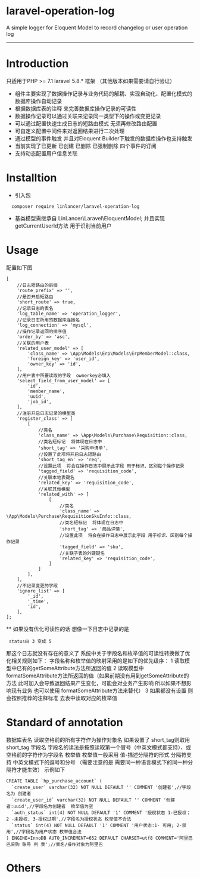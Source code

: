 # laravel-operation-log
A simple logger  for  Eloquent Model to record changelog or user operation log 

---

# Introduction
只适用于PHP >= 7.1  laravel 5.8.* 框架 （其他版本如果需要请自行验证）
* 组件主要实现了数据操作记录与业务代码的解耦、实现自动化、配置化模式的数据库操作自动记录
* 根据数据库表的注释 来完善数据库操作记录的可读性 
* 数据操作记录可以通过关联来记录同一类型下的操作或变更记录
* 可以通过配置快速生成日志的短路由模式 无须再修改路由配置
* 可自定义配置中间件来对返回结果进行二次处理
* 通过模型的事件触发 并且对Eloquent Builder下触发的数据库操作也支持触发
* 当前实现了已更新  已创建 已删除 已强制删除 四个事件的订阅
* 支持动态配置用户信息关联
# Installtion
* 引入包
```
  composer require linlancer/laravel-operation-log
```
* 基类模型需继承自 LinLancer\Laravel\EloquentModel; 并且实现 getCurrentUserId方法 用于识别当前用户
# Usage
配置如下图
```
[
    //日志短路由的前缀
    'route_prefix' => '',
    //是否开启短路由
    'short_route' => true,
    //记录日志的表名
    'log_table_name' => 'operation_logger',
    //记录日志所用的数据库连接名
    'log_connection' => 'mysql',
    //操作记录返回的排序值
    'order_by' => 'asc',
    //关联的用户表
    'related_user_model' => [
        'class_name' => \App\Models\Erp\Models\ErpMemberModel::class,
        'foreign_key' => 'user_id',
        'owner_key' => 'id',
    ],
    //用户表中所要读取的字段  ownerkey必填入
    'select_field_from_user_model' => [
        'id',
        'member_name',
        'uuid',
        'job_id',
    ],
    //注册开启日志记录的模型类
    'register_class' => [
        [
            //类名
            'class_name' => \App\Models\Purchase\Requisition::class,
            //类名短标记  将体现在日志中
            'short_tag' => '采购申请单',
            //设置了此项将开启日志短路由
            'short_tag_en' => 'req',
            //设置此项  将会在操作日志中展示此字段 用于标识、区别每个操作记录
            'tagged_field' => 'requisition_code',
            //关联本地表键名
            'related_key' => 'requisition_code',
            //关联其他模型
            'related_with' => [
                [
                    //类名
                    'class_name' => \App\Models\Purchase\RequisitionSkuInfo::class,
                    //类名短标记  将体现在日志中
                    'short_tag' => '商品详情',
                    //设置此项  将会在操作日志中展示此字段 用于标识、区别每个操作记录
                    'tagged_field' => 'sku',
                    //关联子表的外键键名
                    'related_key' => 'requisition_code',
                ]
            ]
        ],
    ],
    //不记录变更的字段
    'ignore_list' => [
        '_id',
        '_time',
        'id',
    ],
];
```
** 如果没有优化可读性的话 想像一下日志中记录的是 
```
 status由 3 变成 5
```
那这个日志就没有存在的意义了
系统中关于字段名和枚举值的可读性转换做了优化相关规则如下：
字段名称和枚举值的映射采用的是如下的优先级序：
1  读取模型中已有的getSomeAttribute方法所返回的值
2  读取模型中formatSomeAttribute方法所返回的值（如果前期没有用到getSomeAttribute的方法 此时加入会导致返回结果产生变化，可能会对业务产生影响 所以如果不想影响现有业务 也可以使用 formatSomeAttribute方法来替代）
3  如果都没有设置  则会按照推荐的注释标准 去表中读取对应的枚举值

# Standard of annotation
数据库表名  读取空格前的所有字符作为操作对象名  如果设置了 short_tag则取用short_tag
字段名 字段名的读法是按照读取第一个冒号（中英文模式都支持）、或空格前的字符作为字段名
枚举值 枚举值一般采用 值-描述分隔符的形式 分隔符支持 中英文模式下的逗号和分号 （需要注意的是 需要同一种语言模式下的同一种分隔符才能生效）
示例如下
```
CREATE TABLE `hp_purchase_account` (
  `create_user` varchar(32) NOT NULL DEFAULT '' COMMENT '创建者',//字段名为 创建者
  `create_user_id` varchar(32) NOT NULL DEFAULT '' COMMENT '创建者:uuid',//字段名为创建者  枚举值为空
  `auth_status` int(4) NOT NULL DEFAULT '1' COMMENT '授权状态 1-已授权； 2 -未授权, 3-授权过期',//字段名为授权状态 枚举值不合法
  `status` int(4) NOT NULL DEFAULT '1' COMMENT '用户状态:1- 可用; 2-禁用',//字段名为用户状态 枚举值合法
) ENGINE=InnoDB AUTO_INCREMENT=652 DEFAULT CHARSET=utf8 COMMENT='阿里巴 巴采购 账号 列 表';//表名/操作对象为阿里巴 
```
# Others

